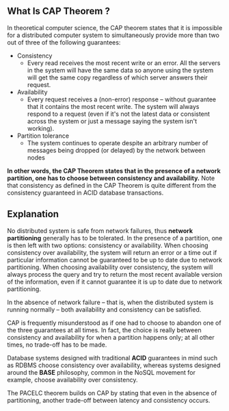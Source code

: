 ## What Is CAP Theorem ?
In theoretical computer science, the CAP theorem states that it is impossible for a distributed computer system to simultaneously provide more than two out of three of the following guarantees:
* Consistency	 
  * Every read receives the most recent write or an error. All the servers in the system will have the same data so anyone using the system will get the same copy regardless of which server answers their request.
* Availability
  * Every request receives a (non-error) response – without guarantee that it contains the most recent write. The system will always respond to a request (even if it's not the latest data or consistent across the system or just a message saying the system isn't working).
* Partition tolerance 
  * The system continues to operate despite an arbitrary number of messages being dropped (or delayed) by the network between nodes

  
__In other words, the CAP Theorem states that in the presence of a network partition, one has to choose between consistency and availability.__ Note that consistency as defined in the CAP Theorem is quite different from the consistency guaranteed in ACID database transactions.


## Explanation
No distributed system is safe from network failures, thus __network partitioning__ generally has to be tolerated. In the presence of a partition, one is then left with two options: consistency or availability. When choosing consistency over availability, the system will return an error or a time out if particular information cannot be guaranteed to be up to date due to network partitioning. When choosing availability over consistency, the system will always process the query and try to return the most recent available version of the information, even if it cannot guarantee it is up to date due to network partitioning.

In the absence of network failure – that is, when the distributed system is running normally – both availability and consistency can be satisfied.

CAP is frequently misunderstood as if one had to choose to abandon one of the three guarantees at all times. In fact, the choice is really between consistency and availability for when a partition happens only; at all other times, no trade-off has to be made.

Database systems designed with traditional __ACID__ guarantees in mind such as RDBMS choose consistency over availability, whereas systems designed around the __BASE__ philosophy, common in the NoSQL movement for example, choose availability over consistency.

The PACELC theorem builds on CAP by stating that even in the absence of partitioning, another trade-off between latency and consistency occurs.

